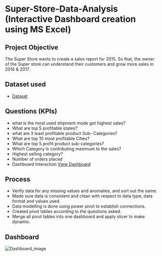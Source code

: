 # Super-Store-Data-Analysis (Interactive Dashboard creation using MS Excel)
## Project Objective
The Super Store wants to create a sales report for 2015. So that, the owner of the Super store can understand their customers and grow more sales in 2016 & 2017.

## Dataset used
 - <a href="https://github.com/sandhyacherukuri8/Data-Analysis-Dashboard/blob/main/Super%20store%20Data%20analysis.xlsx"> Dataset</a>
## Questions (KPIs)
- what is the most used shipment mode got highest sales?
-  What are top 5 profitable states?
-  what are 3 least profitable product Sub- Categories?
- What are top 10 most profitable Cities?
- What are top 5 profit product sub-categories?
- Which Category is contributing maximum to the sales?
- Highest selling category?
- Number of orders placed
- Dashboard Interaction <a href = "https://github.com/sandhyacherukuri8/Data-Analysis-Dashboard/blob/main/Dashboard_image.png">View Dashboard</a>
## Process
- Verify data for any missing values and anomalies, and sort out the same.
- Made sure data is consistent and clean with respect to data type, data format and values used.
- Data modelling is done using power pivot to establish connections.
- Created pivot tables according to the questions asked.
- Merge all pivot tables into one dashboard and apply slicer to make dynamic.
## Dashboard
![Dashboard_image](https://github.com/user-attachments/assets/d9f9fea8-79dc-4772-af1f-db85087f9eaa)


